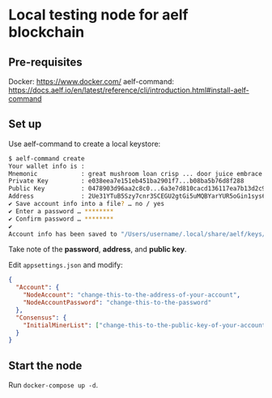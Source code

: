 # Local testing node for aelf blockchain

## Pre-requisites

Docker: https://www.docker.com/
aelf-command: https://docs.aelf.io/en/latest/reference/cli/introduction.html#install-aelf-command

## Set up

Use aelf-command to create a local keystore:

```bash
$ aelf-command create
Your wallet info is :
Mnemonic            : great mushroom loan crisp ... door juice embrace
Private Key         : e038eea7e151eb451ba2901f7...b08ba5b76d8f288
Public Key          : 0478903d96aa2c8c0...6a3e7d810cacd136117ea7b13d2c9337e1ec88288111955b76ea
Address             : 2Ue31YTuB5Szy7cnr3SCEGU2gtGi5uMQBYarYUR5oGin1sys6H
✔ Save account info into a file? … no / yes
✔ Enter a password … ********
✔ Confirm password … ********
✔
Account info has been saved to "/Users/username/.local/share/aelf/keys/2Ue31YTuB5Szy7cnr...Gi5uMQBYarYUR5oGin1sys6H.json"
```

Take note of the **password**, **address**, and **public key**.

Edit `appsettings.json` and modify:

```json
{
  "Account": {
    "NodeAccount": "change-this-to-the-address-of-your-account",
    "NodeAccountPassword": "change-this-to-the-password"
  },
  "Consensus": {
    "InitialMinerList": ["change-this-to-the-public-key-of-your-account"]
  }
}
```

## Start the node

Run `docker-compose up -d`.
